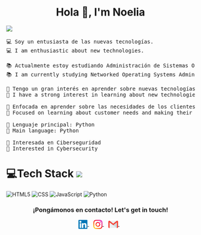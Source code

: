 <h1 align="center"> Hola 👋, I'm Noelia</h1>

<a target="_blank" href="https://www.noeliamed.gr"><img src="https://github.com/noeliamed/noeliamed/assets/128001264/e7d9811b-2827-40de-a54e-c2e31cd96f4f"/></a>

<pre>
💻 Soy un entusiasta de las nuevas tecnologías.
💻 I am enthusiastic about new technologies.
  
📚 Actualmente estoy estudiando Administración de Sistemas Operativos en Red.
📚 I am currently studying Networked Operating Systems Administration.
  
📝 Tengo un gran interés en aprender sobre nuevas tecnologías, lenguajes, etc.
📝 I have a strong interest in learning about new technologies, languages, etc.
  
🌱 Enfocada en aprender sobre las necesidades de los clientes y hacer sus vidas más fáciles.
🌱 Focused on learning about customer needs and making their lives easier.
  
🌟 Lenguaje principal: Python
🌟 Main language: Python
  
🚩 Interesada en Ciberseguridad
🚩 Interested in Cybersecurity
</pre>



# 💻Tech Stack <img src = "https://media2.giphy.com/media/QssGEmpkyEOhBCb7e1/giphy.gif?cid=ecf05e47a0n3gi1bfqntqmob8g9aid1oyj2wr3ds3mg700bl&rid=giphy.gif" width = 32px>
![HTML5](https://img.shields.io/badge/html5-%23E34F26.svg?style=for-the-badge&logo=html5&logoColor=white) ![CSS](https://img.shields.io/badge/css-%231572B6.svg?style=for-the-badge&logo=css&logoColor=white) ![JavaScript](https://img.shields.io/badge/javascript-%23323330.svg?style=for-the-badge&logo=javascript&logoColor=%23F7DF1E) ![Python](https://img.shields.io/badge/python-darkblue.svg?style=for-the-badge&logo=python&logoColor=white)

<div align="center">
  <h3><b>¡Pongámonos en contacto! Let's get in touch! </b></h3>
</div>
<p align="center">
<a href="https://https://www.linkedin.com/in/noelia-medina-medina-244643213/" target="_blank">
  <img align="center" alt="Noelia Medina | Linkedin" width="24px" src="https://github.com/SatYu26/SatYu26/blob/master/Assets/Linkedin.svg" />
</a> &nbsp;&nbsp;
<a href=https://www.instagram.com/noeliamedina.xo/" target="_blank">
  <img align="center" alt="Noelia Medina | Instagram" width="24px" src="https://github.com/SatYu26/SatYu26/blob/master/Assets/Instagram.svg" />
</a> &nbsp;&nbsp;
<a href="mailto:noelia27medina@gmail.com" >
  <img align="center" alt="Noelia Medina | Gmail" width="26px" src="https://github.com/SatYu26/SatYu26/blob/master/Assets/Gmail.svg" />
</a> &nbsp;&nbsp;
<p>

